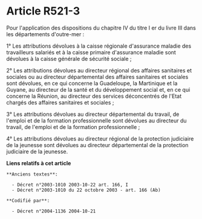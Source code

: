 # Article R521-3

Pour l'application des dispositions du chapitre IV du titre I er du livre III dans les départements d'outre-mer :

1° Les attributions dévolues à la caisse régionale d'assurance maladie des travailleurs salariés et à la caisse primaire
d'assurance maladie sont dévolues à la caisse générale de sécurité sociale ;

2° Les attributions dévolues au directeur régional des affaires sanitaires et sociales ou au directeur départemental des
affaires sanitaires et sociales sont dévolues, en ce qui concerne la Guadeloupe, la Martinique et la Guyane, au directeur de
la santé et du développement social et, en ce qui concerne la Réunion, au directeur des services déconcentrés de l'Etat
chargés des affaires sanitaires et sociales ;

3° Les attributions dévolues au directeur départemental du travail, de l'emploi et de la formation professionnelle sont
dévolues au directeur du travail, de l'emploi et de la formation professionnelle ;

4° Les attributions dévolues au directeur régional de la protection judiciaire de la jeunesse sont dévolues au directeur
départemental de la protection judiciaire de la jeunesse.

**Liens relatifs à cet article**

	**Anciens textes**:

	  - Décret n°2003-1010 2003-10-22 art. 166, I
	  - Décret n°2003-1010 du 22 octobre 2003 - art. 166 (Ab)

	**Codifié par**:

	  - Décret n°2004-1136 2004-10-21
